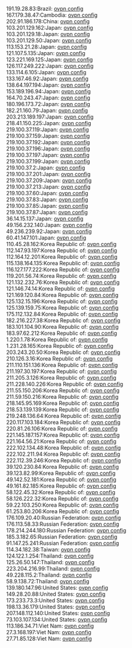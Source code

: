 191.19.28.83:Brazil: [ovpn config](vpn/191_19_28_83.ovpn)  
167.179.38.47:Cambodia: [ovpn config](vpn/167_179_38_47.ovpn)  
202.91.186.178:China: [ovpn config](vpn/202_91_186_178.ovpn)  
103.201.129.162:Japan: [ovpn config](vpn/103_201_129_162.ovpn)  
103.201.129.18:Japan: [ovpn config](vpn/103_201_129_18.ovpn)  
103.201.129.50:Japan: [ovpn config](vpn/103_201_129_50.ovpn)  
113.153.21.28:Japan: [ovpn config](vpn/113_153_21_28.ovpn)  
121.107.5.135:Japan: [ovpn config](vpn/121_107_5_135.ovpn)  
123.221.169.125:Japan: [ovpn config](vpn/123_221_169_125.ovpn)  
126.117.249.222:Japan: [ovpn config](vpn/126_117_249_222.ovpn)  
133.114.6.105:Japan: [ovpn config](vpn/133_114_6_105.ovpn)  
133.167.46.92:Japan: [ovpn config](vpn/133_167_46_92.ovpn)  
138.64.197.194:Japan: [ovpn config](vpn/138_64_197_194.ovpn)  
153.189.196.94:Japan: [ovpn config](vpn/153_189_196_94.ovpn)  
164.70.243.47:Japan: [ovpn config](vpn/164_70_243_47.ovpn)  
180.196.173.72:Japan: [ovpn config](vpn/180_196_173_72.ovpn)  
182.21.160.79:Japan: [ovpn config](vpn/182_21_160_79.ovpn)  
203.213.189.197:Japan: [ovpn config](vpn/203_213_189_197.ovpn)  
218.41.150.225:Japan: [ovpn config](vpn/218_41_150_225.ovpn)  
219.100.37.119:Japan: [ovpn config](vpn/219_100_37_119.ovpn)  
219.100.37.159:Japan: [ovpn config](vpn/219_100_37_159.ovpn)  
219.100.37.192:Japan: [ovpn config](vpn/219_100_37_192.ovpn)  
219.100.37.196:Japan: [ovpn config](vpn/219_100_37_196.ovpn)  
219.100.37.197:Japan: [ovpn config](vpn/219_100_37_197.ovpn)  
219.100.37.199:Japan: [ovpn config](vpn/219_100_37_199.ovpn)  
219.100.37.2:Japan: [ovpn config](vpn/219_100_37_2.ovpn)  
219.100.37.201:Japan: [ovpn config](vpn/219_100_37_201.ovpn)  
219.100.37.209:Japan: [ovpn config](vpn/219_100_37_209.ovpn)  
219.100.37.213:Japan: [ovpn config](vpn/219_100_37_213.ovpn)  
219.100.37.60:Japan: [ovpn config](vpn/219_100_37_60.ovpn)  
219.100.37.83:Japan: [ovpn config](vpn/219_100_37_83.ovpn)  
219.100.37.85:Japan: [ovpn config](vpn/219_100_37_85.ovpn)  
219.100.37.87:Japan: [ovpn config](vpn/219_100_37_87.ovpn)  
36.14.15.137:Japan: [ovpn config](vpn/36_14_15_137.ovpn)  
49.156.232.140:Japan: [ovpn config](vpn/49_156_232_140.ovpn)  
49.236.239.92:Japan: [ovpn config](vpn/49_236_239_92.ovpn)  
60.41.147.101:Japan: [ovpn config](vpn/60_41_147_101.ovpn)  
110.45.28.162:Korea Republic of: [ovpn config](vpn/110_45_28_162.ovpn)  
112.147.93.197:Korea Republic of: [ovpn config](vpn/112_147_93_197.ovpn)  
112.164.12.201:Korea Republic of: [ovpn config](vpn/112_164_12_201.ovpn)  
115.138.164.135:Korea Republic of: [ovpn config](vpn/115_138_164_135.ovpn)  
116.127.177.222:Korea Republic of: [ovpn config](vpn/116_127_177_222.ovpn)  
119.201.56.74:Korea Republic of: [ovpn config](vpn/119_201_56_74.ovpn)  
121.132.232.76:Korea Republic of: [ovpn config](vpn/121_132_232_76.ovpn)  
121.146.74.14:Korea Republic of: [ovpn config](vpn/121_146_74_14.ovpn)  
121.169.120.84:Korea Republic of: [ovpn config](vpn/121_169_120_84.ovpn)  
125.132.15.196:Korea Republic of: [ovpn config](vpn/125_132_15_196.ovpn)  
125.139.159.75:Korea Republic of: [ovpn config](vpn/125_139_159_75.ovpn)  
175.112.132.84:Korea Republic of: [ovpn config](vpn/175_112_132_84.ovpn)  
182.216.227.38:Korea Republic of: [ovpn config](vpn/182_216_227_38.ovpn)  
183.101.104.90:Korea Republic of: [ovpn config](vpn/183_101_104_90.ovpn)  
183.97.62.212:Korea Republic of: [ovpn config](vpn/183_97_62_212.ovpn)  
1.220.1.78:Korea Republic of: [ovpn config](vpn/1_220_1_78.ovpn)  
1.231.28.165:Korea Republic of: [ovpn config](vpn/1_231_28_165.ovpn)  
203.243.20.50:Korea Republic of: [ovpn config](vpn/203_243_20_50.ovpn)  
210.126.3.16:Korea Republic of: [ovpn config](vpn/210_126_3_16.ovpn)  
211.110.151.136:Korea Republic of: [ovpn config](vpn/211_110_151_136.ovpn)  
211.197.30.197:Korea Republic of: [ovpn config](vpn/211_197_30_197.ovpn)  
211.205.3.126:Korea Republic of: [ovpn config](vpn/211_205_3_126.ovpn)  
211.228.140.226:Korea Republic of: [ovpn config](vpn/211_228_140_226.ovpn)  
211.55.150.206:Korea Republic of: [ovpn config](vpn/211_55_150_206.ovpn)  
211.59.150.216:Korea Republic of: [ovpn config](vpn/211_59_150_216.ovpn)  
218.145.95.169:Korea Republic of: [ovpn config](vpn/218_145_95_169.ovpn)  
218.53.139.139:Korea Republic of: [ovpn config](vpn/218_53_139_139.ovpn)  
219.248.136.64:Korea Republic of: [ovpn config](vpn/219_248_136_64.ovpn)  
220.117.103.184:Korea Republic of: [ovpn config](vpn/220_117_103_184.ovpn)  
220.81.26.106:Korea Republic of: [ovpn config](vpn/220_81_26_106.ovpn)  
221.145.187.157:Korea Republic of: [ovpn config](vpn/221_145_187_157.ovpn)  
221.164.56.21:Korea Republic of: [ovpn config](vpn/221_164_56_21.ovpn)  
222.102.134.48:Korea Republic of: [ovpn config](vpn/222_102_134_48.ovpn)  
222.102.211.94:Korea Republic of: [ovpn config](vpn/222_102_211_94.ovpn)  
222.112.39.246:Korea Republic of: [ovpn config](vpn/222_112_39_246.ovpn)  
39.120.230.84:Korea Republic of: [ovpn config](vpn/39_120_230_84.ovpn)  
39.123.82.99:Korea Republic of: [ovpn config](vpn/39_123_82_99.ovpn)  
49.142.52.181:Korea Republic of: [ovpn config](vpn/49_142_52_181.ovpn)  
49.161.82.185:Korea Republic of: [ovpn config](vpn/49_161_82_185.ovpn)  
58.122.45.32:Korea Republic of: [ovpn config](vpn/58_122_45_32.ovpn)  
58.126.222.32:Korea Republic of: [ovpn config](vpn/58_126_222_32.ovpn)  
59.22.103.250:Korea Republic of: [ovpn config](vpn/59_22_103_250.ovpn)  
61.253.80.206:Korea Republic of: [ovpn config](vpn/61_253_80_206.ovpn)  
176.109.20.40:Russian Federation: [ovpn config](vpn/176_109_20_40.ovpn)  
176.113.58.33:Russian Federation: [ovpn config](vpn/176_113_58_33.ovpn)  
178.214.244.180:Russian Federation: [ovpn config](vpn/178_214_244_180.ovpn)  
185.3.182.65:Russian Federation: [ovpn config](vpn/185_3_182_65.ovpn)  
91.147.25.241:Russian Federation: [ovpn config](vpn/91_147_25_241.ovpn)  
114.34.182.38:Taiwan: [ovpn config](vpn/114_34_182_38.ovpn)  
124.122.1.254:Thailand: [ovpn config](vpn/124_122_1_254.ovpn)  
125.26.50.147:Thailand: [ovpn config](vpn/125_26_50_147.ovpn)  
223.204.216.99:Thailand: [ovpn config](vpn/223_204_216_99.ovpn)  
49.228.115.2:Thailand: [ovpn config](vpn/49_228_115_2.ovpn)  
58.9.138.72:Thailand: [ovpn config](vpn/58_9_138_72.ovpn)  
139.180.147.96:United States: [ovpn config](vpn/139_180_147_96.ovpn)  
149.28.20.88:United States: [ovpn config](vpn/149_28_20_88.ovpn)  
173.233.73.3:United States: [ovpn config](vpn/173_233_73_3.ovpn)  
198.13.36.179:United States: [ovpn config](vpn/198_13_36_179.ovpn)  
207.148.112.140:United States: [ovpn config](vpn/207_148_112_140.ovpn)  
73.103.107.134:United States: [ovpn config](vpn/73_103_107_134.ovpn)  
113.186.34.71:Viet Nam: [ovpn config](vpn/113_186_34_71.ovpn)  
27.3.168.197:Viet Nam: [ovpn config](vpn/27_3_168_197.ovpn)  
27.71.85.128:Viet Nam: [ovpn config](vpn/27_71_85_128.ovpn)  
